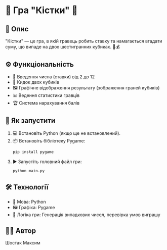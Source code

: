 # 🎲 Гра "Кістки" 🎲

## 📝 Опис
"Кістки" — це гра, в якій гравець робить ставку та намагається вгадати суму, що випаде на двох шестигранних кубиках. 🎲💰

## ⚙️ Функціональність
- 🔢 Введення числа (ставки) від 2 до 12  
- 🎲 Кидок двох кубиків  
- 🖼️ Графічне відображення результату (зображення граней кубиків)  
- 📊 Ведення статистики гравців  
- 🏆 Система нарахування балів  

## 🚀 Як запустити
1. 💻 Встановіть Python (якщо ще не встановлений).  
2. 📦 Встановіть бібліотеку Pygame:  
   ```sh
   pip install pygame
   ```
3. ▶️ Запустіть головний файл гри:  
   ```sh
   python main.py
   ```

## 🛠️ Технології
- 🐍 Мова: Python  
- 🖼️ Графіка: Pygame  
- 🎰 Логіка гри: Генерація випадкових чисел, перевірка умов виграшу  

## 👨‍💻 Автор
Шостак Максим  

